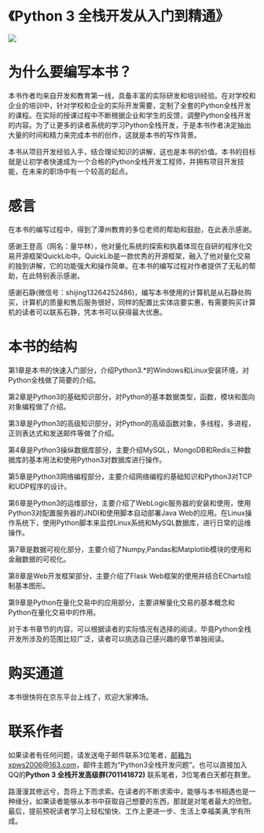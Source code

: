 # 《Python 3 全栈开发从入门到精通》

![](http://5b0988e595225.cdn.sohucs.com/images/20180421/05c175e5a87f4661bf36993092749261.jpeg)

为什么要编写本书？
=========
本书作者均来自开发和教育第一线，具备丰富的实际研发和培训经验。在对学校和企业的培训中，针对学校和企业的实际开发需要，定制了全套的Python全栈开发的课程。在实际的授课过程中不断根据企业和学生的反馈，调整Python全栈开发的内容。为了让更多的读者系统的学习Python全栈开发，于是本书作者决定抽出大量的时间和精力来完成本书的创作，这就是本书的写作背景。

本书从项目开发经验入手，结合理论知识的讲解，这也是本书的价值。本书的目标就是让初学者快速成为一个合格的Python全栈开发工程师，并拥有项目开发技能，在未来的职场中有一个较高的起点。


感言
=========
在本书的编写过程中，得到了潭州教育的多位老师的帮助和鼓励，在此表示感谢。

感谢王登高（网名：量华林），他对量化系统的探索和执着体现在自研的程序化交易开源框架QuickLib中。QuickLib是一款优秀的开源框架，融入了他对量化交易的独到讲解，它的功能强大和操作简单。在本书的编写过程对作者提供了无私的帮助，在此特别表示感谢。

感谢石静(微信号：shijing13264252486)，编写本书使用的计算机是从石静处购买，计算机的质量和售后服务很好，同样的配置比实体店要实惠，有需要购买计算机的读者可以联系石静，凭本书可以获得最大优惠。



本书的结构
=========
第1章是本书的快速入门部分，介绍Python3.*的Windows和Linux安装环境，对Python全栈做了简要的介绍。

第2章是Python3的基础知识部分，对Python的基本数据类型，函数，模块和面向对象编程做了介绍。

第3章是Python3的高级知识部分，对Python的高级函数对象，多线程，多进程，正则表达式和发送邮件等做了介绍。

第4章是Python3操纵数据库部分，主要介绍MySQL，MongoDB和Redis三种数据库的基本用法和使用Python3对数据库进行操作。

第5章是Python3网络编程部分，主要介绍网络编程的基础知识和Python3对TCP和UDP程序的设计。

第6章是Python3的运维部分，主要介绍了WebLogic服务器的安装和使用，使用Python3对配置服务器的JNDI和使用脚本自动部署Java Web的应用。在Linux操作系统下，使用Python脚本来监控Linux系统和MySQL数据库，进行日常的运维操作。

第7章是数据可视化部分，主要介绍了Numpy,Pandas和Matplotlib模块的使用和金融数据的可视化。

第8章是Web开发框架部分，主要介绍了Flask Web框架的使用并结合ECharts绘制基本图形。

第9章是Python在量化交易中的应用部分，主要讲解量化交易的基本概念和Python在量化交易中的作用。

对于本书章节的内容，可以根据读者的实际情况有选择的阅读，毕竟Python全栈开发所涉及的范围比较广泛，读者可以挑选自己感兴趣的章节单独阅读。


购买通道
=========
本书很快将在京东平台上线了，欢迎大家捧场。


	
联系作者
=========
如果读者有任何问题，请发送电子邮件联系3位笔者，邮箱为xpws2006@163.com，邮件主题为“Python3全栈开发问题”。也可以直接加入QQ的**Python 3 全栈开发高级群(701141872)** 联系笔者，3位笔者白天都在群里。

路漫漫其修远兮，吾将上下而求索。在读者的不断求索中，能够与本书相遇也是一种缘分，如果读者能够从本书中获取自己想要的东西，那就是对笔者最大的欣慰。最后，提前预祝读者学习上轻松愉快、工作上更进一步、生活上幸福美满,学有所成。